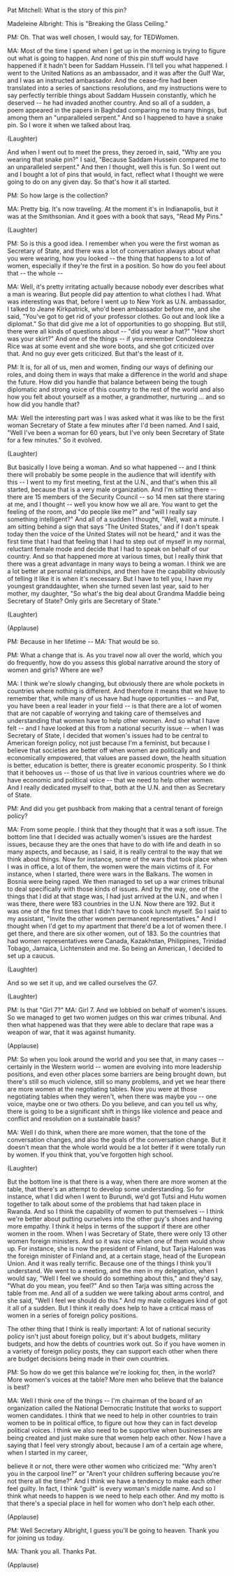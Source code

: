 

Pat Mitchell: What is the story of this pin?

Madeleine Albright: This is &quot;Breaking the Glass Ceiling.&quot;

PM: Oh.
That was well chosen, I would say, for TEDWomen.

MA: Most of the time I spend when I get up in the morning
is trying to figure out what is going to happen.
And none of this pin stuff would have happened
if it hadn&#39;t been for Saddam Hussein.
I&#39;ll tell you what happened.
I went to the United Nations as an ambassador,
and it was after the Gulf War,
and I was an instructed ambassador.
And the cease-fire had been translated
into a series of sanctions resolutions,
and my instructions
were to say perfectly terrible things about Saddam Hussein constantly,
which he deserved -- he had invaded another country.
And so all of a sudden, a poem appeared in the papers in Baghdad
comparing me to many things,
but among them an &quot;unparalleled serpent.&quot;
And so I happened to have a snake pin.
So I wore it when we talked about Iraq.

(Laughter)

And when I went out to meet the press,
they zeroed in, said, &quot;Why are you wearing that snake pin?&quot;
I said, &quot;Because Saddam Hussein compared me to an unparalleled serpent.&quot;
And then I thought, well this is fun.
So I went out and I bought a lot of pins
that would, in fact, reflect
what I thought we were going to do on any given day.
So that&#39;s how it all started.

PM: So how large is the collection?

MA: Pretty big.
It&#39;s now traveling.
At the moment it&#39;s in Indianapolis,
but it was at the Smithsonian.
And it goes with a book that says, &quot;Read My Pins.&quot;

(Laughter)


PM: So is this a good idea.
I remember when you were the first woman
as Secretary of State,
and there was a lot of conversation always
about what you were wearing,
how you looked --
the thing that happens to a lot of women,
especially if they&#39;re the first in a position.
So how do you feel about that -- the whole --

MA: Well, it&#39;s pretty irritating actually
because nobody ever describes what a man is wearing.
But people did pay attention to what clothes I had.
What was interesting was that,
before I went up to New York as U.N. ambassador,
I talked to Jeane Kirkpatrick, who&#39;d been ambassador before me,
and she said, &quot;You&#39;ve got to get rid of your professor clothes.
Go out and look like a diplomat.&quot;
So that did give me a lot of opportunities to go shopping.
But still, there were all kinds of questions
about -- &quot;did you wear a hat?&quot; &quot;How short was your skirt?&quot;
And one of the things --
if you remember Condoleezza Rice was at some event and she wore boots,
and she got criticized over that.
And no guy ever gets criticized. But that&#39;s the least of it.

PM: It is, for all of us, men and women,
finding our ways of defining our roles,
and doing them in ways that make a difference in the world
and shape the future.
How did you handle that balance
between being the tough diplomatic
and strong voice of this country
to the rest of the world
and also how you felt about yourself
as a mother, a grandmother, nurturing ...
and so how did you handle that?

MA: Well the interesting part was I was asked
what it was like to be the first woman Secretary of State
a few minutes after I&#39;d been named.
And I said, &quot;Well I&#39;ve been a woman for 60 years,
but I&#39;ve only been Secretary of State for a few minutes.&quot;
So it evolved.

(Laughter)

But basically I love being a woman.
And so what happened --
and I think there will probably be some people in the audience
that will identify with this --
I went to my first meeting, first at the U.N.,
and that&#39;s when this all started,
because that is a very male organization.
And I&#39;m sitting there -- there are 15 members of the Security Council --
so 14 men sat there staring at me,
and I thought -- well you know how we all are.
You want to get the feeling of the room,
and &quot;do people like me?&quot;
and &quot;will I really say something intelligent?&quot;
And all of a sudden I thought, &quot;Well, wait a minute.
I am sitting behind a sign that says &#39;The United States,&#39;
and if I don&#39;t speak today
then the voice of the United States will not be heard,&quot;
and it was the first time that I had that feeling
that I had to step out of myself
in my normal, reluctant female mode
and decide that I had to speak on behalf of our country.
And so that happened more at various times,
but I really think that there was a great advantage in many ways
to being a woman.
I think we are a lot better
at personal relationships,
and then have the capability obviously
of telling it like it is when it&#39;s necessary.
But I have to tell you, I have my youngest granddaughter,
when she turned seven last year,
said to her mother, my daughter,
&quot;So what&#39;s the big deal about Grandma Maddie being Secretary of State?
Only girls are Secretary of State.&quot;

(Laughter)


(Applause)


PM: Because in her lifetime -- MA: That would be so.

PM: What a change that is.
As you travel now all over the world,
which you do frequently,
how do you assess
this global narrative around the story of women and girls?
Where are we?

MA: I think we&#39;re slowly changing,
but obviously there are whole pockets
in countries where nothing is different.
And therefore it means that we have to remember
that, while many of us have had huge opportunities --
and Pat, you have been a real leader in your field --
is that there are a lot of women
that are not capable
of worrying and taking care of themselves
and understanding that women have to help other women.
And so what I have felt --
and I have looked at this
from a national security issue --
when I was Secretary of State, I decided
that women&#39;s issues had to be central to American foreign policy,
not just because I&#39;m a feminist,
but because I believe that societies are better off
when women are politically and economically empowered,
that values are passed down,
the health situation is better,
education is better,
there is greater economic prosperity.
So I think that it behooves us --
those of us that live in various countries
where we do have economic and political voice --
that we need to help other women.
And I really dedicated myself to that,
both at the U.N. and then as Secretary of State.

PM: And did you get pushback
from making that a central tenant of foreign policy?

MA: From some people.
I think that they thought that it was a soft issue.
The bottom line that I decided
was actually women&#39;s issues are the hardest issues,
because they are the ones that have to do with life and death
in so many aspects,
and because, as I said,
it is really central to the way that we think about things.
Now for instance,
some of the wars that took place
when I was in office,
a lot of them, the women were the main victims of it.
For instance, when I started,
there were wars in the Balkans.
The women in Bosnia were being raped.
We then managed to set up a war crimes tribunal
to deal specifically with those kinds of issues.
And by the way, one of the things that I did at that stage
was, I had just arrived at the U.N.,
and when I was there, there were 183 countries in the U.N.
Now there are 192.
But it was one of the first times that I didn&#39;t have to cook lunch myself.
So I said to my assistant,
&quot;Invite the other women permanent representatives.&quot;
And I thought when I&#39;d get to my apartment
that there&#39;d be a lot of women there.
I get there, and there are six other women, out of 183.
So the countries that had women representatives
were Canada, Kazakhstan, Philippines,
Trinidad Tobago, Jamaica,
Lichtenstein and me.
So being an American, I decided to set up a caucus.

(Laughter)

And so we set it up,
and we called ourselves the G7.

(Laughter)


PM: Is that &quot;Girl 7?&quot; MA: Girl 7.
And we lobbied
on behalf of women&#39;s issues.
So we managed to get two women judges
on this war crimes tribunal.
And then what happened
was that they were able to declare that rape was a weapon of war,
that it was against humanity.

(Applause)


PM: So when you look around the world
and you see that, in many cases --
certainly in the Western world --
women are evolving into more leadership positions,
and even other places
some barriers are being brought down,
but there&#39;s still so much violence,
still so many problems,
and yet we hear there are more women
at the negotiating tables.
Now you were at those negotiating tables
when they weren&#39;t, when there was maybe you --
one voice, maybe one or two others.
Do you believe, and can you tell us why,
there is going to be a significant shift
in things like violence
and peace and conflict and resolution
on a sustainable basis?

MA: Well I do think, when there are more women,
that the tone of the conversation changes,
and also the goals of the conversation change.
But it doesn&#39;t mean that the whole world
would be a lot better
if it were totally run by women.
If you think that, you&#39;ve forgotten high school.

(Laughter)

But the bottom line
is that there is a way,
when there are more women at the table,
that there&#39;s an attempt
to develop some understanding.
So for instance, what I did when I went to Burundi,
we&#39;d got Tutsi and Hutu women together
to talk about some of the problems
that had taken place in Rwanda.
And so I think the capability of women
to put themselves --
I think we&#39;re better about putting ourselves into the other guy&#39;s shoes
and having more empathy.
I think it helps in terms of the support
if there are other women in the room.
When I was Secretary of State,
there were only 13 other women foreign ministers.
And so it was nice when one of them would show up.
For instance, she is now the president of Finland,
but Tarja Halonen was the foreign minister of Finland
and, at a certain stage, head of the European Union.
And it was really terrific.
Because one of the things I think you&#39;ll understand.
We went to a meeting,
and the men in my delegation,
when I would say, &quot;Well I feel we should do something about this,&quot;
and they&#39;d say, &quot;What do you mean, you feel?&quot;
And so then Tarja was sitting across the table from me.
And all of a sudden we were talking about arms control,
and she said, &quot;Well I feel we should do this.&quot;
And my male colleagues kind of got it all of a sudden.
But I think it really does help
to have a critical mass of women
in a series of foreign policy positions.

The other thing that I think is really important:
A lot of national security policy
isn&#39;t just about foreign policy,
but it&#39;s about budgets, military budgets,
and how the debts of countries work out.
So if you have women
in a variety of foreign policy posts,
they can support each other
when there are budget decisions being made in their own countries.

PM: So how do we get
this balance we&#39;re looking for, then, in the world?
More women&#39;s voices at the table?
More men who believe
that the balance is best?

MA: Well I think one of the things --
I&#39;m chairman of the board of an organization
called the National Democratic Institute
that works to support women candidates.
I think that we need
to help in other countries
to train women
to be in political office,
to figure out how they can in fact
develop political voices.
I think we also need to be supportive
when businesses are being created
and just make sure that women help each other.
Now I have a saying
that I feel very strongly about,
because I am of a certain age
where, when I started in my career,

believe it or not, there were other women who criticized me:
&quot;Why aren&#39;t you in the carpool line?&quot;
or &quot;Aren&#39;t your children suffering
because you&#39;re not there all the time?&quot;
And I think we have a tendency to make each other feel guilty.
In fact, I think &quot;guilt&quot; is every woman&#39;s middle name.
And so I think what needs to happen
is we need to help each other.
And my motto is that there&#39;s a special place in hell
for women who don&#39;t help each other.

(Applause)


PM: Well Secretary Albright, I guess you&#39;ll be going to heaven.
Thank you for joining us today.

MA: Thank you all. Thanks Pat.

(Applause)


